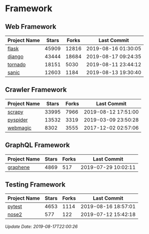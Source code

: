 # Framework

## Web Framework

| Project Name | Stars | Forks | Last Commit |
| ------------ | ----- | ----- | ----------- |
| [flask](https://github.com/pallets/flask) | 45909 | 12816 | 2019-08-16 01:30:05 |
| [django](https://github.com/django/django) | 43444 | 18684 | 2019-08-17 09:24:35 |
| [tornado](https://github.com/tornadoweb/tornado) | 18151 | 5030 | 2019-08-11 23:44:12 |
| [sanic](https://github.com/huge-success/sanic) | 12603 | 1184 | 2019-08-13 19:30:40 |

## Crawler Framework

| Project Name | Stars | Forks | Last Commit |
| ------------ | ----- | ----- | ----------- |
| [scrapy](https://github.com/scrapy/scrapy) | 33995 | 7966 | 2019-08-12 17:51:00 |
| [pyspider](https://github.com/binux/pyspider) | 13532 | 3319 | 2019-03-09 23:50:28 |
| [webmagic](https://github.com/code4craft/webmagic) | 8302 | 3555 | 2017-12-02 02:57:06 |

## GraphQL Framework

| Project Name | Stars | Forks | Last Commit |
| ------------ | ----- | ----- | ----------- |
| [graphene](https://github.com/graphql-python/graphene) | 4869 | 517 | 2019-07-29 10:02:11 |

## Testing Framework

| Project Name | Stars | Forks | Last Commit |
| ------------ | ----- | ----- | ----------- |
| [pytest](https://github.com/pytest-dev/pytest) | 4653 | 1114 | 2019-08-16 18:57:01 |
| [nose2](https://github.com/nose-devs/nose2) | 577 | 122 | 2019-07-12 15:42:18 |

*Update Date: 2019-08-17T22:00:26*